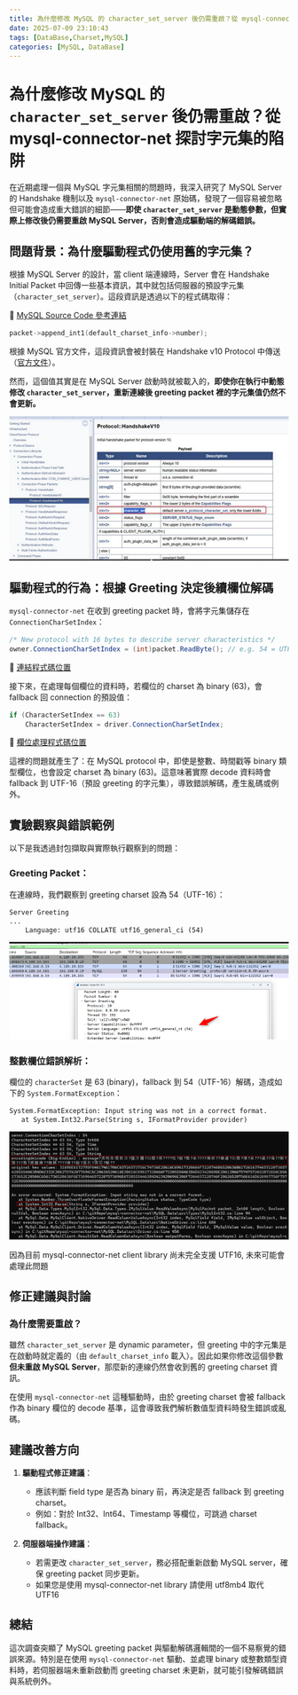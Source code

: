 ```yaml
---
title: 為什麼修改 MySQL 的 character_set_server 後仍需重啟？從 mysql-connector-net 探討字元集的陷阱
date: 2025-07-09 23:10:43
tags: [DataBase,Charset,MySQL]
categories: [MySQL, DataBase]
---
```



# 為什麼修改 MySQL 的 `character_set_server` 後仍需重啟？從 mysql-connector-net 探討字元集的陷阱

在近期處理一個與 MySQL 字元集相關的問題時，我深入研究了 MySQL Server 的 Handshake 機制以及 `mysql-connector-net` 原始碼，發現了一個容易被忽略但可能會造成重大錯誤的細節——**即使 `character_set_server` 是動態參數，但實際上修改後仍需要重啟 MySQL Server，否則會造成驅動端的解碼錯誤。**


## 問題背景：為什麼驅動程式仍使用舊的字元集？

根據 MySQL Server 的設計，當 client 端連線時，Server 會在 Handshake Initial Packet 中回傳一些基本資訊，其中就包括伺服器的預設字元集（`character_set_server`）。這段資訊是透過以下的程式碼取得：

🔗 [MySQL Source Code 參考連結](https://github.com/mysql/mysql-server/blob/61a3a1d8ef15512396b4c2af46e922a19bf2b174/sql/auth/sql_authentication.cc#L1872)

```c++
packet->append_int1(default_charset_info->number);
```

根據 MySQL 官方文件，這段資訊會被封裝在 Handshake v10 Protocol 中傳送（[官方文件](https://dev.mysql.com/doc/dev/mysql-server/latest/page_protocol_connection_phase_packets_protocol_handshake_v10.html)）。

然而，這個值其實是在 MySQL Server 啟動時就被載入的，**即使你在執行中動態修改 `character_set_server`，重新連線後 greeting packet 裡的字元集值仍然不會更新。**

![img](../images/2025-07-10_12h42_13.png)


## 驅動程式的行為：根據 Greeting 決定後續欄位解碼

`mysql-connector-net` 在收到 greeting packet 時，會將字元集儲存在 `ConnectionCharSetIndex`：

```csharp
/* New protocol with 16 bytes to describe server characteristics */
owner.ConnectionCharSetIndex = (int)packet.ReadByte(); // e.g. 54 = UTF16
```
🔗 [連結程式碼位置](https://github.com/mysql/mysql-connector-net/blob/9.1.0/MySQL.Data/src/NativeDriver.cs#L241)

接下來，在處理每個欄位的資料時，若欄位的 charset 為 binary (63)，會 fallback 回 connection 的預設值：

```csharp
if (CharacterSetIndex == 63)
    CharacterSetIndex = driver.ConnectionCharSetIndex;
```

🔗 [欄位處理程式碼位置](https://github.com/mysql/mysql-connector-net/blob/9.1.0/MySQL.Data/src/Field.cs#L250)

這裡的問題就產生了：在 MySQL protocol 中，即使是整數、時間戳等 binary 類型欄位，也會設定 charset 為 binary (63)。這意味著實際 decode 資料時會 fallback 到 UTF-16（預設 greeting 的字元集），導致錯誤解碼，產生亂碼或例外。


## 實驗觀察與錯誤範例

以下是我透過封包擷取與實際執行觀察到的問題：

### Greeting Packet：

在連線時，我們觀察到 greeting charset 設為 54（UTF-16）：

```
Server Greeting
...
    Language: utf16 COLLATE utf16_general_ci (54)
```

![img](../images/2025-07-10_12h42_49.png)

### 整數欄位錯誤解析：

欄位的 `characterSet` 是 63 (binary)，fallback 到 54（UTF-16）解碼，造成如下的 `System.FormatException`：

```plaintext
System.FormatException: Input string was not in a correct format.
   at System.Int32.Parse(String s, IFormatProvider provider)
```

![img](../images/2025-07-10_12h43_10.png)

因為目前 mysql-connector-net client library 尚未完全支援 UTF16, 未來可能會處理此問題

## 修正建議與討論

### 為什麼需要重啟？

雖然 `character_set_server` 是 dynamic parameter，但 greeting 中的字元集是在啟動時就定義的（由 `default_charset_info` 載入）。因此如果你修改這個參數 **但未重啟 MySQL Server**，那麼新的連線仍然會收到舊的 greeting charset 資訊。

在使用 `mysql-connector-net` 這種驅動時，由於 greeting charset 會被 fallback 作為 binary 欄位的 decode 基準，這會導致我們解析數值型資料時發生錯誤或亂碼。


## 建議改善方向

1. **驅動程式修正建議**：

   * 應該判斷 field type 是否為 binary 前，再決定是否 fallback 到 greeting charset。
   * 例如：對於 Int32、Int64、Timestamp 等欄位，可跳過 charset fallback。

2. **伺服器端操作建議**：

   * 若需更改 `character_set_server`，務必搭配重新啟動 MySQL server，確保 greeting packet 同步更新。
   * 如果您是使用 mysql-connector-net library 請使用 utf8mb4 取代 UTF16


## 總結

這次調查突顯了 MySQL greeting packet 與驅動解碼邏輯間的一個不易察覺的錯誤來源。特別是在使用 `mysql-connector-net` 驅動、並處理 binary 或整數類型資料時，若伺服器端未重新啟動而 greeting charset 未更新，就可能引發解碼錯誤與系統例外。
